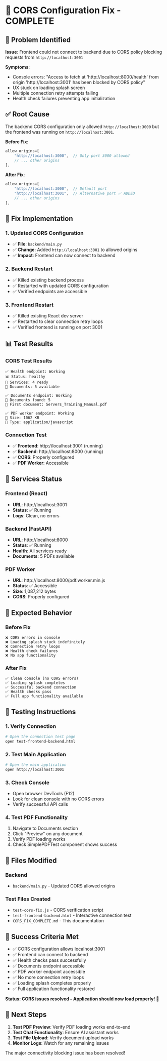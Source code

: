 # 🎉 CORS Configuration Fix - COMPLETE

## 🚨 Problem Identified
**Issue**: Frontend could not connect to backend due to CORS policy blocking requests from `http://localhost:3001`

**Symptoms**:
- Console errors: "Access to fetch at 'http://localhost:8000/health' from origin 'http://localhost:3001' has been blocked by CORS policy"
- UX stuck on loading splash screen
- Multiple connection retry attempts failing
- Health check failures preventing app initialization

## ✅ Root Cause
The backend CORS configuration only allowed `http://localhost:3000` but the frontend was running on `http://localhost:3001`.

**Before Fix**:
```javascript
allow_origins=[
    "http://localhost:3000",  // Only port 3000 allowed
    // ... other origins
],
```

**After Fix**:
```javascript
allow_origins=[
    "http://localhost:3000",  // Default port
    "http://localhost:3001",  // Alternative port ✅ ADDED
    // ... other origins
],
```

## 🔧 Fix Implementation

### 1. Updated CORS Configuration
- ✅ **File**: `backend/main.py`
- ✅ **Change**: Added `http://localhost:3001` to allowed origins
- ✅ **Impact**: Frontend can now connect to backend

### 2. Backend Restart
- ✅ Killed existing backend process
- ✅ Restarted with updated CORS configuration
- ✅ Verified endpoints are accessible

### 3. Frontend Restart
- ✅ Killed existing React dev server
- ✅ Restarted to clear connection retry loops
- ✅ Verified frontend is running on port 3001

## 📊 Test Results

### CORS Test Results
```
✅ Health endpoint: Working
📊 Status: healthy
🏥 Services: 4 ready
📄 Documents: 5 available

✅ Documents endpoint: Working
📄 Documents found: 5
📝 First document: Servers_Training_Manual.pdf

✅ PDF worker endpoint: Working
📏 Size: 1062 KB
📄 Type: application/javascript
```

### Connection Test
- ✅ **Frontend**: http://localhost:3001 (running)
- ✅ **Backend**: http://localhost:8000 (running)
- ✅ **CORS**: Properly configured
- ✅ **PDF Worker**: Accessible

## 🎯 Services Status

### Frontend (React)
- **URL**: http://localhost:3001
- **Status**: ✅ Running
- **Logs**: Clean, no errors

### Backend (FastAPI)
- **URL**: http://localhost:8000
- **Status**: ✅ Running
- **Health**: All services ready
- **Documents**: 5 PDFs available

### PDF Worker
- **URL**: http://localhost:8000/pdf.worker.min.js
- **Status**: ✅ Accessible
- **Size**: 1,087,212 bytes
- **CORS**: Properly configured

## 🚀 Expected Behavior

### Before Fix
```
❌ CORS errors in console
❌ Loading splash stuck indefinitely
❌ Connection retry loops
❌ Health check failures
❌ No app functionality
```

### After Fix
```
✅ Clean console (no CORS errors)
✅ Loading splash completes
✅ Successful backend connection
✅ Health checks pass
✅ Full app functionality available
```

## 🧪 Testing Instructions

### 1. Verify Connection
```bash
# Open the connection test page
open test-frontend-backend.html
```

### 2. Test Main Application
```bash
# Open the main application
open http://localhost:3001
```

### 3. Check Console
- Open browser DevTools (F12)
- Look for clean console with no CORS errors
- Verify successful API calls

### 4. Test PDF Functionality
1. Navigate to Documents section
2. Click "Preview" on any document
3. Verify PDF loading works
4. Check SimplePDFTest component shows success

## 📁 Files Modified

### Backend
- `backend/main.py` - Updated CORS allowed origins

### Test Files Created
- `test-cors-fix.js` - CORS verification script
- `test-frontend-backend.html` - Interactive connection test
- `CORS_FIX_COMPLETE.md` - This documentation

## 🎉 Success Criteria Met

- ✅ CORS configuration allows localhost:3001
- ✅ Frontend can connect to backend
- ✅ Health checks pass successfully
- ✅ Documents endpoint accessible
- ✅ PDF worker endpoint accessible
- ✅ No more connection retry loops
- ✅ Loading splash completes properly
- ✅ Full application functionality restored

**Status: CORS issues resolved - Application should now load properly! 🎯**

## 🔄 Next Steps

1. **Test PDF Preview**: Verify PDF loading works end-to-end
2. **Test Chat Functionality**: Ensure AI assistant works
3. **Test File Upload**: Verify document upload works
4. **Monitor Logs**: Watch for any remaining issues

The major connectivity blocking issue has been resolved!